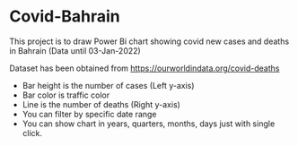 # Covid-Bahrain
This project is to draw Power Bi chart showing covid new cases and deaths in Bahrain (Data until 03-Jan-2022)

Dataset has been obtained from https://ourworldindata.org/covid-deaths

- Bar height is the number of cases (Left y-axis)
- Bar color is traffic color
- Line is the number of deaths (Right y-axis)
- You can filter by specific date range
- You can show chart in years, quarters, months, days just with single click.

